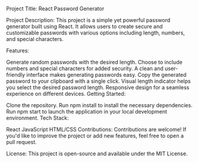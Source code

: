Project Title: React Password Generator

Project Description:
This project is a simple yet powerful password generator built using React. It allows users to create secure and customizable passwords with various options including length, numbers, and special characters.

Features:

Generate random passwords with the desired length.
Choose to include numbers and special characters for added security.
A clean and user-friendly interface makes generating passwords easy.
Copy the generated password to your clipboard with a single click.
Visual length indicator helps you select the desired password length.
Responsive design for a seamless experience on different devices.
Getting Started:

Clone the repository.
Run npm install to install the necessary dependencies.
Run npm start to launch the application in your local development environment.
Tech Stack:

React
JavaScript
HTML/CSS
Contributions:
Contributions are welcome! If you'd like to improve the project or add new features, feel free to open a pull request.

License:
This project is open-source and available under the MIT License.